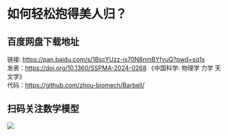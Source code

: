 # 如何轻松抱得美人归？

## 百度网盘下载地址

链接: https://pan.baidu.com/s/1BscYUzz-is70N8nmBYfvuQ?pwd=sq1s   
发表：https://doi.org/10.1360/SSPMA-2024-0268  《中国科学: 物理学 力学 天文学》  
代码：https://github.com/zhou-biomech/Barbell/

## 扫码关注数学模型
![](https://avatars3.githubusercontent.com/u/56642120?s=200&v=4)
